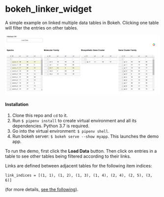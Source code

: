 # bokeh_linker_widget

A simple example on linked multiple data tables in Bokeh. Clicking one table will filter the entries on other tables.

![Image description](images/screenshot.png)

#### Installation

1. Clone this repo and `cd` to it.
2. Run `$ pipenv install` to create virtual environment and all its dependencies. Python 3.7 is required.
3. Go into the virtual environment: `$ pipenv shell`.
4. Run bokeh server: `$ bokeh serve --show myapp`. This launches the demo app.

To run the demo, first click the **Load Data** button. Then click on entries in a table to see other tables 
being filtered according to their links. 

Links are defined between adjacent tables for the following item indices:
```
link_indices = [(1, 1), (1, 2), (1, 3), (1, 4), (2, 4), (2, 5), (3, 6)]
```
(for more details, [see the following](https://github.com/joewandy/bokeh-linker-widget/blob/master/myapp/main.py#L20-L23)).

